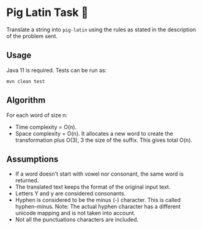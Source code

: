 # Pig Latin Task :rocket: 
Translate a string into `pig-latin` using the rules as stated in the description of the problem sent.

## Usage
Java 11 is required. Tests can be run as: 
```
mvn clean test
```

## Algorithm
For each word of size n:
* Time complexity = O(n).
* Space complexity = O(n). It allocates a new word to create the transformation plus O(3), 
3 the size of the suffix. This gives total O(n).

## Assumptions
* If a word doesn't start with vowel nor consonant, the same word is returned.
* The translated text keeps the format of the original input text.
* Letters Y and y are considered consonants.
* Hyphen is considered to be the minus (-) character. This is called hyphen-minus. Note: The actual hyphen character has a different unicode mapping and is not taken into account.
* Not all the punctuations characters are included.
